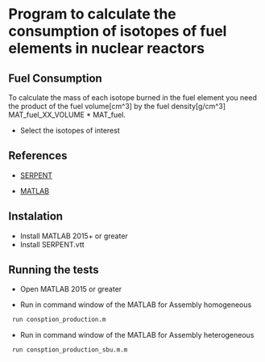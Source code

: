 # Program to calculate the consumption of isotopes of fuel elements in nuclear reactors

## Fuel Consumption

To calculate the mass of each isotope burned in the fuel element you need the product of the fuel volume[cm^3] by the fuel density[g/cm^3]
MAT_fuel_XX_VOLUME * MAT_fuel.

- Select the isotopes of interest

## References

 - [SERPENT](http://serpent.vtt.fi/mediawiki/index.php/Input_syntax_manual#mat_.28material_definition.29)

 - [MATLAB](https://awesomeopensource.com/project/elangosundar/awesome-README-templates)

 ## Instalation

- Install MATLAB 2015+ or greater 
- Install SERPENT.vtt

## Running the tests
- Open MATLAB 2015 or greater

- Run in command window of the MATLAB for Assembly homogeneous
```bash
 run consption_production.m
```
- Run in command window of the MATLAB for Assembly heterogeneous
```bash
 run consption_production_sbu.m.m
```

